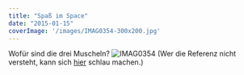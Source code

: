```yaml
---
title: "Spaß im Space"
date: "2015-01-15"
coverImage: '/images/IMAG0354-300x200.jpg'
---
```


Wofür sind die drei Muscheln? ![IMAG0354](/images/IMAG0354-300x200.jpg) (Wer die Referenz nicht versteht, kann sich [hier](https://www.youtube.com/watch?v=vqZ3it6X9u8) schlau machen.)
